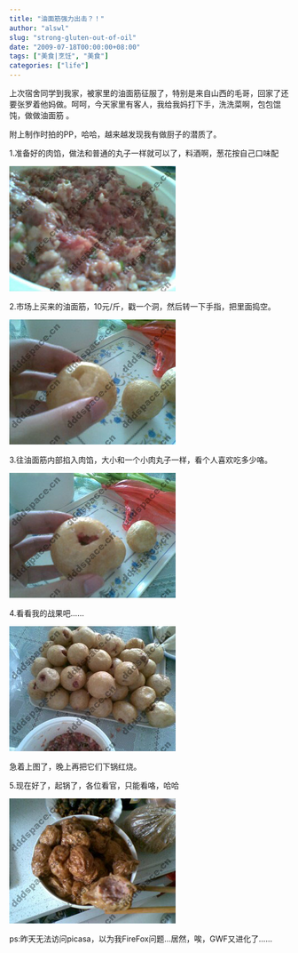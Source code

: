 ```yaml
---
title: "油面筋强力出击？！"
author: "alswl"
slug: "strong-gluten-out-of-oil"
date: "2009-07-18T00:00:00+08:00"
tags: ["美食|烹饪", "美食"]
categories: ["life"]
---
```


上次宿舍同学到我家，被家里的油面筋征服了，特别是来自山西的毛哥，回家了还要张罗着他妈做。呵呵，今天家里有客人，我给我妈打下手，洗洗菜啊，包包馄饨，做做油面筋
。

附上制作时拍的PP，哈哈，越来越发现我有做厨子的潜质了。

1.准备好的肉馅，做法和普通的丸子一样就可以了，料酒啊，葱花按自己口味配

[![20090718(004)](/images/upload_dropbox/200907/20090718004-300x225.jpg)](/images/upload_dropbox/200907/20090718004.jpg)

2.市场上买来的油面筋，10元/斤，戳一个洞，然后转一下手指，把里面捣空。

[![20090718(001)](/images/upload_dropbox/200907/20090718001-300x225.jpg)](/images/upload_dropbox/200907/20090718001.jpg)

3.往油面筋内部掐入肉馅，大小和一个小肉丸子一样，看个人喜欢吃多少咯。

[![20090718(002)](/images/upload_dropbox/200907/20090718002-300x225.jpg)](/images/upload_dropbox/200907/20090718002.jpg)

4.看看我的战果吧……

[![20090718(003)](/images/upload_dropbox/200907/20090718003-300x225.jpg)](/images/upload_dropbox/200907/20090718003.jpg)

急着上图了，晚上再把它们下锅红烧。

5.现在好了，起锅了，各位看官，只能看咯，哈哈

[![20090718(005)](/images/upload_dropbox/200907/20090718005-300x225.jpg)](/images/upload_dropbox/200907/20090718005.jpg)

ps:昨天无法访问picasa，以为我FireFox问题…居然，唉，GWF又进化了……

